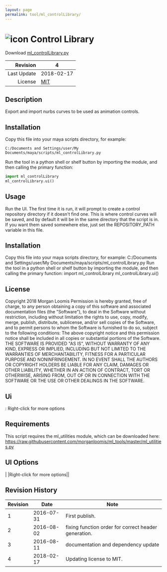 ```yaml
---
layout: page
permalink: tool/ml_controlLibrary/
---
```


# ![icon](https://raw.githubusercontent.com/morganloomis/ml_tools/master/icons//ml_controlLibrary.png) Control Library
Download [ml_controlLibrary.py](https://raw.githubusercontent.com/morganloomis/ml_tools/master/ml_controlLibrary.py)

| Revision | 4 |
|---:|---|
| Last Update | 2018-02-17 |
| License | [MIT](https://opensource.org/licenses/MIT) |

## Description

 Export and import nurbs curves to be used as animation controls. 

## Installation

Copy this file into your maya scripts directory, for example:

`C:/Documents and Settings/user/My Documents/maya/scripts/ml_controlLibrary.py`

Run the tool in a python shell or shelf button by importing the module, 
and then calling the primary function:

```python
import ml_controlLibrary
ml_controlLibrary.ui()
```

## Usage

 Run the UI. The first time it is run, it will prompt to create a control repository directory if it doesn't find one. This is where control curves will be saved, and by default it will be in the same directory that the script is in. If you want them saved somewhere else, just set the REPOSITORY_PATH variable in this file. 

## Installation

 Copy this file into your maya scripts directory, for example: C:/Documents and Settings/user/My Documents/maya/scripts/ml_controlLibrary.py Run the tool in a python shell or shelf button by importing the module, and then calling the primary function: import ml_controlLibrary ml_controlLibrary.ui() 

## License

 Copyright 2018 Morgan Loomis Permission is hereby granted, free of charge, to any person obtaining a copy of this software and associated documentation files (the "Software"), to deal in the Software without restriction, including without limitation the rights to use, copy, modify, merge, publish, distribute, sublicense, and/or sell copies of the Software, and to permit persons to whom the Software is furnished to do so, subject to the following conditions: The above copyright notice and this permission notice shall be included in all copies or substantial portions of the Software. THE SOFTWARE IS PROVIDED "AS IS", WITHOUT WARRANTY OF ANY KIND, EXPRESS OR IMPLIED, INCLUDING BUT NOT LIMITED TO THE WARRANTIES OF MERCHANTABILITY, FITNESS FOR A PARTICULAR PURPOSE AND NONINFRINGEMENT. IN NO EVENT SHALL THE AUTHORS OR COPYRIGHT HOLDERS BE LIABLE FOR ANY CLAIM, DAMAGES OR OTHER LIABILITY, WHETHER IN AN ACTION OF CONTRACT, TORT OR OTHERWISE, ARISING FROM, OUT OF OR IN CONNECTION WITH THE SOFTWARE OR THE USE OR OTHER DEALINGS IN THE SOFTWARE. 

## Ui

 : Right-click for more options 

## Requirements

 This script requires the ml_utilities module, which can be downloaded here: https://raw.githubusercontent.com/morganloomis/ml_tools/master/ml_utilities.py 

## UI Options


| |Right-click for more options||

## Revision History

| Revision | Date | Note|
|---|---|---|
|1|2016-07-31|First publish.|
|2|2016-08-02|fixing function order for correct header generation.|
|3|2016-08-11|documentation and dependency update|
|4|2018-02-17|Updating license to MIT.|
